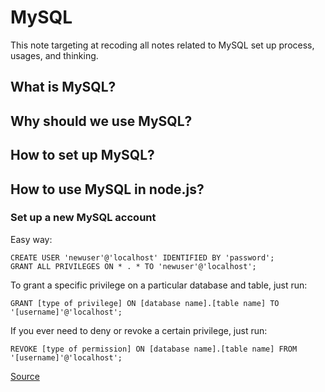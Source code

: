 # MySQL

This note targeting at recoding all notes related to MySQL set up process, usages, and thinking.

## What is MySQL?


## Why should we use MySQL?


## How to set up MySQL?

## How to use MySQL in node.js?

### Set up a new MySQL account
Easy way:
```
CREATE USER 'newuser'@'localhost' IDENTIFIED BY 'password';
GRANT ALL PRIVILEGES ON * . * TO 'newuser'@'localhost';
```
To grant a specific privilege on a particular database and table, just run:
```
GRANT [type of privilege] ON [database name].[table name] TO '[username]'@'localhost';
```
If you ever need to deny or revoke a certain privilege, just run:
```
REVOKE [type of permission] ON [database name].[table name] FROM '[username]'@'localhost';
```

[Source](https://www.digitalocean.com/community/tutorials/how-to-create-a-new-user-and-grant-permissions-in-mysql)

